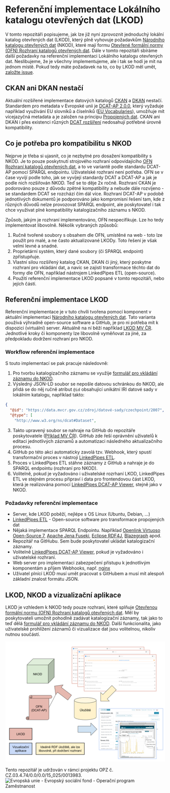 # Referenční implementace Lokálního katalogu otevřených dat (LKOD)
V tomto repozitáři popisujeme, jak lze již nyní zprovoznit jednoduchý lokální katalog otevřených dat (LKOD), který plně vyhovuje požadavkům [Národního katalogu otevřených dat](https://data.gov.cz) (NKOD), které mají formu [Otevřené formální normy (OFN) Rozhraní katalogů otevřených dat](https://ofn.gov.cz/rozhraní-katalogů-otevřených-dat/).
Dále v tomto repozitáři sbíráme další požadavky na referenční implementaci Lokálního katalogu otevřených dat.
Neslibujeme, že je všechny implementujeme, ale i tak se hodí je mít na jednom místě.
Pokud tedy máte požadavek na to, co by LKOD měl umět, [založte issue](https://github.com/opendata-mvcr/lkod/issues/new).

## CKAN ani DKAN nestačí
Aktuální rozšířené implementace datových katalogů [CKAN](https://ckan.org/) a [DKAN](https://getdkan.org/) nestačí.
Standardem pro metadata v Evropské unii je [DCAT-AP 2.0.0](https://joinup.ec.europa.eu/solution/dcat-application-profile-data-portals-europe/release/200), který vyžaduje například využívání EU slovníků a číselníků ([EU Vocabularies](https://publications.europa.eu/en/web/eu-vocabularies/about)), umožňuje mít vícejazyčná metadata a je založen na principu [Propojených dat](https://data.gov.cz/otevřené-formální-normy/propojená-data/).
CKAN ani DKAN i přes existenci různých [DCAT rozšíření](https://github.com/ckan/ckanext-dcat) nedosahují potřebné úrovně kompatibility.

## Co je potřeba pro kompatibilitu s NKOD
Nejprve je třeba si ujasnit, co je nezbytné pro dosažení kompatibility s NKOD.
Je to pouze poskytnutí strojového rozhraní odpovídajícího [OFN Rozhraní katalogů otevřených dat](https://ofn.gov.cz/rozhraní-katalogů-otevřených-dat/), a to ve variantě podle standardu DCAT-AP pomocí SPARQL endpointu. Uživatelské rozhraní není potřeba.
OFN se v čase vyvíjí podle toho, jak se vyvíjejí standardy DCAT a DCAT-AP a jak je podle nich rozšiřován NKOD.
Teď se to děje 2x ročně.
Rozhraní CKAN je podorováno pouze z důvodu zpětné kompatibility a nebude dále rozvíjeno - se standardem DCAT se rozchází čím dál více.
Rozhraní DCAT-AP v podobě jednotlivých dokumentů je podporováno jako kompromisní řešení tam, kde z různých důvodů nelze provozovat SPARQL endpoint, ale poskytovatel i tak chce využívat plné kompatibility katalogizačního záznamu s NKOD.

Způsob, jakým je rozhraní implementováno, OFN nespecifikuje. Lze ho tedy implementovat libovolně. Několik vybraných způsobů:
1. Ručně tvořené soubory s obsahem dle OFN, umístěné na web - toto lze použít pro malé, a ne často aktualizované LKODy. Toto řešení je však velmi levné a snadné.
2. Proprietární systém, který dané soubory (či SPARQL endpoint) zpřístupňuje.
3. Vlastní silou rozšířený katalog CKAN, DKAN či jiný, který poskytne rozhraní pro vkládání dat, a navíc se zajistí transformace těchto dat do formy dle OFN, například nástrojem LinkedPipes ETL (open-source).
4. Použití referenční implementace LKOD popsané v tomto repozitáři, nebo jejích částí.

## Referenční implementace LKOD
Referenční implementace je v tuto chvíli tvořena pomocí komponent v aktuální implementaci [Národního katalogu otevřených dat](https://github.com/opendata-mvcr/nkod).
Tato varianta používá výhradně open-source software a GitHub, je pro ni potřeba mít k dispozici (virtuální) server.
Aktuálně na ní běží například [LKOD MV ČR](https://data.mvcr.gov.cz).
Jednotlivé kroky či komponenty lze libovolně vyměňovat za jiné, za předpokladu dodržení rozhraní pro NKOD.

### Workflow referenční implementace
S touto implementací se pak pracuje následovně:
1. Pro tvorbu katalogizačního záznamu se využije [formulář pro vkládání záznamu do NKOD](https://data.gov.cz/formulář/registrace-datové-sady).
2. Výsledný JSON-LD soubor se nepošle datovou schránkou do NKOD, ale přidá se do něj ručně atribut `@id` obsahující unikátní IRI datové sady v lokálním katalogu, například takto:
```json
{
  "@id": "https://data.mvcr.gov.cz/zdroj/datové-sady/czechpoint/2007",
  "@type": [
    "http://www.w3.org/ns/dcat#Dataset",
```
3. Takto upravený soubor se nahraje na GitHub do repozitáře poskytovatele ([Příklad MV ČR](https://github.com/opendata-mvcr/lkod-mvcr)). GitHub zde řeší oprávnění uživatelů k editaci jednotlivých záznamů a automatizaci následného aktualizačního procesu.
4. GitHub po této akci automaticky zavolá tzv. Webhook, který spustí transformační proces v nástroji [LinkedPipes ETL](https://github.com/linkedpipes/etl).
5. Proces v LinkedPipes ETL stáhne záznamy z GitHub a nahraje je do SPARQL endpointu (rozhraní pro NKOD).
6. Volitelně, pokud je vyžadováno i uživatelské rozrhaní LKOD, LinkedPipes ETL ve stejném procesu připraví i data pro frontendovou část LKOD, která je realizována pomocí [LinkedPipes DCAT-AP Viewer](https://github.com/linkedpipes/dcat-ap-viewer), stejně jako v NKOD.

### Požadavky referenční implementace
- Server, kde LKOD poběží, nejlépe s OS Linux (Ubuntu, Debian, ...)
- [LinkedPipes ETL](https://github.com/linkedpipes/etl) - Open-source software pro transformace propojených dat
- Nějaká implementace SPARQL Endpointu. Například [Openlink Virtuoso Open-Source 7](https://github.com/openlink/virtuoso-opensource/), [Apache Jena Fuseki](https://jena.apache.org/documentation/fuseki2/), [Eclipse RDF4J](https://rdf4j.org/), [Blazegraph](https://blazegraph.com/) apod.
- Repozitář na GitHubu. Sem bude poskytovatel ukládat katalogizační záznamy.
- Volitelně [LinkedPipes DCAT-AP Viewer](https://github.com/linkedpipes/dcat-ap-viewer), pokud je vyžadováno i uživatelské rozhraní.
- Web server pro implementaci zabezpečení přístupu k jednotlivým komponentám a příjem Webhooks, např. [nginx](http://nginx.org/)
- Uživatel plnící LKOD musí umět pracovat s GitHubem a musí mít alespoň základní znalost formátu JSON.

## LKOD, NKOD a vizualizační aplikace
LKOD je vzhledem k NKOD tedy pouze rozhraní, které splňuje [Otevřenou formální normu (OFN) Rozhraní katalogů otevřených dat](https://ofn.gov.cz/rozhraní-katalogů-otevřených-dat/). Měl by poskytovateli umožnit pohodlně zadávat katalogizační záznamy, tak jako to teď dělá [formulář pro vkládání záznamu do NKOD](https://data.gov.cz/formulář/registrace-datové-sady). Další funkcionalita, jako uživatelské prohlížení záznamů či vizualizace dat jsou volitelnou, nikoliv nutnou součástí.

![Architektura LKOD](architektura.svg)

Tento repozitář je udržován v rámci projektu OPZ č. CZ.03.4.74/0.0/0.0/15_025/0013983.
![Evropská unie - Evropský sociální fond - Operační program Zaměstnanost](https://data.gov.cz/images/ozp_logo_cz.jpg)

